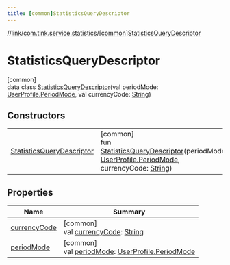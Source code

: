 ```yaml
---
title: [common]StatisticsQueryDescriptor
---
```

//[link](../../../index.html)/[com.tink.service.statistics](../index.html)/[[common]StatisticsQueryDescriptor](index.html)



# StatisticsQueryDescriptor



[common]\
data class [StatisticsQueryDescriptor](index.html)(val periodMode: [UserProfile.PeriodMode](../../com.tink.model.user/[common]-user-profile/-period-mode/index.html), val currencyCode: [String](https://kotlinlang.org/api/latest/jvm/stdlib/kotlin/-string/index.html))



## Constructors


| | |
|---|---|
| [StatisticsQueryDescriptor](-statistics-query-descriptor.html) | [common]<br>fun [StatisticsQueryDescriptor](-statistics-query-descriptor.html)(periodMode: [UserProfile.PeriodMode](../../com.tink.model.user/[common]-user-profile/-period-mode/index.html), currencyCode: [String](https://kotlinlang.org/api/latest/jvm/stdlib/kotlin/-string/index.html)) |


## Properties


| Name | Summary |
|---|---|
| [currencyCode](currency-code.html) | [common]<br>val [currencyCode](currency-code.html): [String](https://kotlinlang.org/api/latest/jvm/stdlib/kotlin/-string/index.html) |
| [periodMode](period-mode.html) | [common]<br>val [periodMode](period-mode.html): [UserProfile.PeriodMode](../../com.tink.model.user/[common]-user-profile/-period-mode/index.html) |

